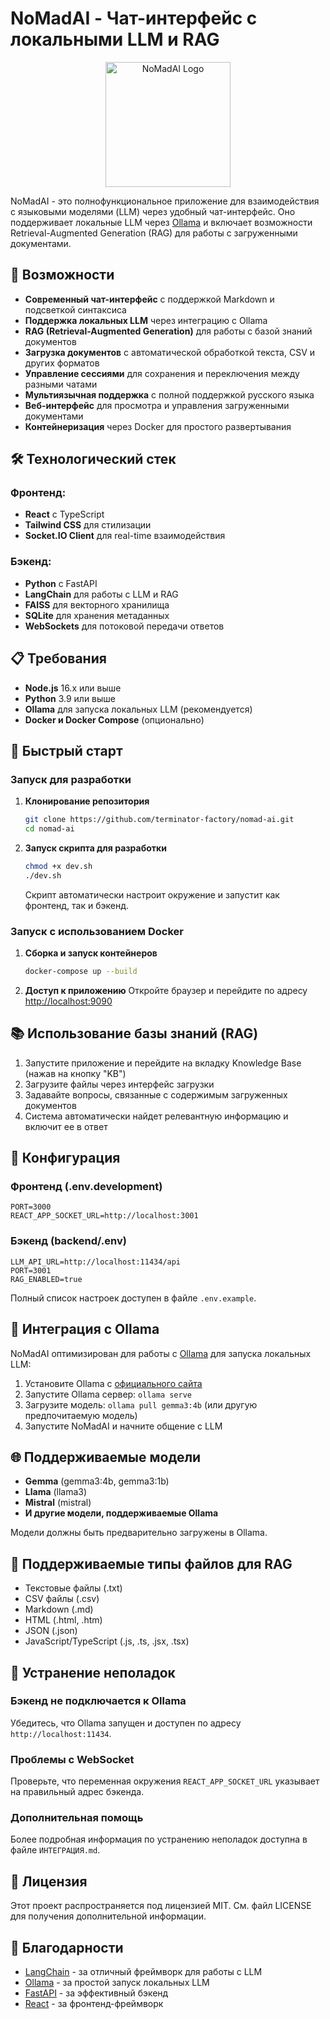 # NoMadAI - Чат-интерфейс с локальными LLM и RAG

<div align="center">
  <img src="public/logo512.png" alt="NoMadAI Logo" width="200" height="200">
</div>

NoMadAI - это полнофункциональное приложение для взаимодействия с языковыми моделями (LLM) через удобный чат-интерфейс. Оно поддерживает локальные LLM через [Ollama](https://ollama.com/) и включает возможности Retrieval-Augmented Generation (RAG) для работы с загруженными документами.

## 🌟 Возможности

- **Современный чат-интерфейс** с поддержкой Markdown и подсветкой синтаксиса
- **Поддержка локальных LLM** через интеграцию с Ollama
- **RAG (Retrieval-Augmented Generation)** для работы с базой знаний документов
- **Загрузка документов** с автоматической обработкой текста, CSV и других форматов
- **Управление сессиями** для сохранения и переключения между разными чатами
- **Мультиязычная поддержка** с полной поддержкой русского языка
- **Веб-интерфейс** для просмотра и управления загруженными документами
- **Контейнеризация** через Docker для простого развертывания

## 🛠️ Технологический стек

### Фронтенд:
- **React** с TypeScript
- **Tailwind CSS** для стилизации
- **Socket.IO Client** для real-time взаимодействия

### Бэкенд:
- **Python** с FastAPI
- **LangChain** для работы с LLM и RAG
- **FAISS** для векторного хранилища
- **SQLite** для хранения метаданных
- **WebSockets** для потоковой передачи ответов

## 📋 Требования

- **Node.js** 16.x или выше
- **Python** 3.9 или выше
- **Ollama** для запуска локальных LLM (рекомендуется)
- **Docker и Docker Compose** (опционально)

## 🚀 Быстрый старт

### Запуск для разработки

1. **Клонирование репозитория**
   ```bash
   git clone https://github.com/terminator-factory/nomad-ai.git
   cd nomad-ai
   ```

2. **Запуск скрипта для разработки**
   ```bash
   chmod +x dev.sh
   ./dev.sh
   ```

   Скрипт автоматически настроит окружение и запустит как фронтенд, так и бэкенд.

### Запуск с использованием Docker

1. **Сборка и запуск контейнеров**
   ```bash
   docker-compose up --build
   ```

2. **Доступ к приложению**
   Откройте браузер и перейдите по адресу [http://localhost:9090](http://localhost:9090)

## 📚 Использование базы знаний (RAG)

1. Запустите приложение и перейдите на вкладку Knowledge Base (нажав на кнопку "KB")
2. Загрузите файлы через интерфейс загрузки
3. Задавайте вопросы, связанные с содержимым загруженных документов
4. Система автоматически найдет релевантную информацию и включит ее в ответ

## 🔧 Конфигурация

### Фронтенд (.env.development)
```
PORT=3000
REACT_APP_SOCKET_URL=http://localhost:3001
```

### Бэкенд (backend/.env)
```
LLM_API_URL=http://localhost:11434/api
PORT=3001
RAG_ENABLED=true
```

Полный список настроек доступен в файле `.env.example`.

## 🤝 Интеграция с Ollama

NoMadAI оптимизирован для работы с [Ollama](https://ollama.com/) для запуска локальных LLM:

1. Установите Ollama с [официального сайта](https://ollama.com/download)
2. Запустите Ollama сервер: `ollama serve`
3. Загрузите модель: `ollama pull gemma3:4b` (или другую предпочитаемую модель)
4. Запустите NoMadAI и начните общение с LLM

## 🌐 Поддерживаемые модели

- **Gemma** (gemma3:4b, gemma3:1b)
- **Llama** (llama3)
- **Mistral** (mistral)
- **И другие модели, поддерживаемые Ollama**

Модели должны быть предварительно загружены в Ollama.

## 📝 Поддерживаемые типы файлов для RAG

- Текстовые файлы (.txt)
- CSV файлы (.csv)
- Markdown (.md)
- HTML (.html, .htm)
- JSON (.json)
- JavaScript/TypeScript (.js, .ts, .jsx, .tsx)

## 🤔 Устранение неполадок

### Бэкенд не подключается к Ollama
Убедитесь, что Ollama запущен и доступен по адресу `http://localhost:11434`.

### Проблемы с WebSocket
Проверьте, что переменная окружения `REACT_APP_SOCKET_URL` указывает на правильный адрес бэкенда.

### Дополнительная помощь
Более подробная информация по устранению неполадок доступна в файле `ИНТЕГРАЦИЯ.md`.

## 📄 Лицензия

Этот проект распространяется под лицензией MIT. См. файл LICENSE для получения дополнительной информации.

## 🙏 Благодарности

- [LangChain](https://github.com/hwchase17/langchain) - за отличный фреймворк для работы с LLM
- [Ollama](https://github.com/ollama/ollama) - за простой запуск локальных LLM
- [FastAPI](https://github.com/tiangolo/fastapi) - за эффективный бэкенд
- [React](https://github.com/facebook/react) - за фронтенд-фреймворк
